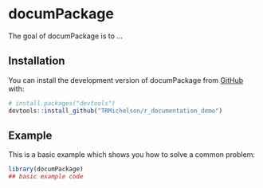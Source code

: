
# documPackage

<!-- badges: start -->
<!-- badges: end -->

The goal of documPackage is to ...

## Installation

You can install the development version of documPackage from [GitHub](https://github.com/) with:

``` r
# install.packages("devtools")
devtools::install_github("TRMichelson/r_documentation_demo")
```

## Example

This is a basic example which shows you how to solve a common problem:

``` r
library(documPackage)
## basic example code
```

